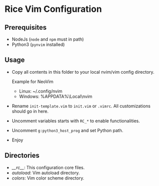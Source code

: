 # Rice Vim Configuration

## Prerequisites

- NodeJs (`node` and `npm` must in path)
- Python3 (`pynvim` installed)

## Usage

- Copy all contents in this folder to your local nvim/vim config directory.

    Example for NeoVim

    - Linux: ~/.config/nvim
    - Windows: %APPDATA%\Local\nvim

- Rename `init-template.vim` to `init.vim` or `.vimrc`. All customizations should go in here.

- Uncomment variables starts with `RC_*` to enable functionalities.

- Uncomment `g:python3_host_prog` and set Python path.

- Enjoy

## Directories

- *\_\_rc\_\_*: This configuration core files.
- *autoload*: Vim autoload directory.
- *colors*: Vim color scheme directory.

